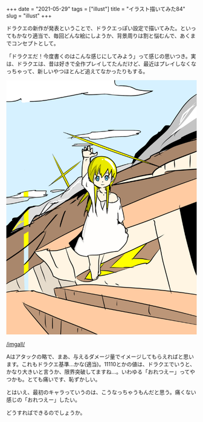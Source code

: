 +++
date = "2021-05-29"
tags = ["illust"]
title = "イラスト描いてみた84"
slug = "illust"
+++

ドラクエの新作が発表ということで、ドラクエっぽい設定で描いてみた。といってもかなり適当で、毎回どんな絵にしようか、背景周りは割と悩むんで、あくまでコンセプトとして。

「ドラクエだ！今度書くのはこんな感じにしてみよう」って感じの思いつき。実は、ドラクエは、昔は好きで全作プレイしてたんだけど、最近はプレイしなくなっちゃって、新しいやつほとんど追えてなかったりもする。

![](/img/yui_84.png)

[/imgall/](/imgall/)

Aはアタックの略で、まあ、与えるダメージ量でイメージしてもらえればと思います。これもドラクエ基準...かな(適当)。11110とかの値は、ドラクエでいうと、かなり大きいと言うか、限界突破してますね...。いわゆる「おれつえー」ってやつかも。とても痛いです、恥ずかしい。

とはいえ、最初のキャラっていうのは、こうなっちゃうもんだと思う。痛くない感じの「おれつえー」したい。

どうすればできるのでしょうか。


